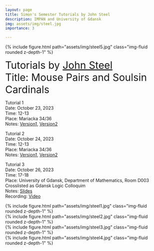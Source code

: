 ```yaml
---
layout: page
title: Simon's Semester Tutorials by John Steel
description: IMPAN and University of Gdansk
img: assets/img/steel.jpg
importance: 3

---
```

{% include figure.html path="assets/img/steel5.jpg"  class="img-fluid rounded z-depth-1" %}

<font size="+3"> Tutorials by <a href="https://math.berkeley.edu/~steel/">John Steel</a></font> <br>
<font size="+3"> Title: Mouse Pairs and Soulsin Cardinals</font> <br>

Tutorial 1<br>
Date: October 23, 2023<br>
Time: 12-13<br>
Place: Mariacka 34/36<br>
Notes:  <a href="https://grigorsarg.github.io/assets/pdf/tutorial1A.pdf">Version1</a>,  <a href="https://grigorsarg.github.io/assets/pdf/Tutorial1B.pdf">Version2</a>   <br>

Tutorial 2<br>
Date: October 24, 2023<br>
Time: 12-13<br>
Place: Mariacka 34/36<br>
Notes:  <a href="https://grigorsarg.github.io/assets/pdf/tutorial2A.pdf">Version1</a>,  <a href="https://grigorsarg.github.io/assets/pdf/tutorial2B.pdf">Version2</a>   <br>

Tutorial 3<br>
Date: October 26, 2023<br>
Time: 17-18<br>
Place: University of Gdansk, Department of Mathematics, Room D003<br>
Crosslisted as Gdansk Logic Colloquim<br>
Notes:  <a href="https://grigorsarg.github.io/assets/pdf/steelslides.pdf">Slides</a><br>
Recording:  <a href="https://www.youtube.com/playlist?list=PLto-hJZvxwyZcarpl7mSOlJoVk2KIoNuK">Video</a><br>

<div class="row">
    <div class="col-sm mt-2 mt-md-0">
        {% include figure.html path="assets/img/steel1.jpg"  class="img-fluid rounded z-depth-1" %}
    </div>
    <div class="col-sm mt-2 mt-md-0">
        {% include figure.html path="assets/img/steel2.jpg"  class="img-fluid rounded z-depth-1" %}
    </div>
</div>
<div class="row">
    <div class="col-sm mt-2 mt-md-0">
        {% include figure.html path="assets/img/steel3.jpg"  class="img-fluid rounded z-depth-1" %}
    </div>
    <div class="col-sm mt-2 mt-md-0">
        {% include figure.html path="assets/img/steel4.jpg" class="img-fluid rounded z-depth-1" %}
    </div>
</div>
